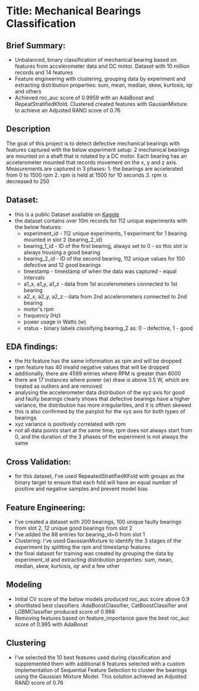 # Title: Mechanical Bearings Classification

## Brief Summary:
- Unbalanced, binary classification of mechanical bearing based on features from accelerometer data and DC motor. Dataset with 10 million records and 14 features
- Feature engineering with clustering, grouping data by experiment and extracting distribution properties: sum, mean, median, skew, kurtosis, iqr and others
- Achieved roc_auc score of 0.9959 with an AdaBoost and RepeatStratifiedKfold. Clustered created features with GausianMixture to achieve an Adjusted RAND score of 0.76


## Description
The goal of this project is to detect defective mechanical bearings with features captured with the below experiment setup: 2 mechanical bearings are mounted on a shaft that is rotated by a DC motor. Each bearing has an accelerometer mounted that records movement on the x, y and z axis. Measurements are captured in 3 phases:
    1. the bearings are accelerated from 0 to 1500 rpm
    2. rpm is held at 1500 for 10 seconds 
    3. rpm is decreased to 250

## Dataset:
- this is a public Dataset available on [Kaggle](https://www.kaggle.com/datasets/isaienkov/bearing-classification)
- the dataset contains over 10m records for 112 unique experiments with the below features:
    - experiment_id - 112 unique experiments, 1 experiment for 1 bearing mounted in slot 2 (bearing_2_id)
    - bearing_1_id - ID of the first bearing, always set to 0 - so this slot is always housing a good bearing
    - bearing_2_id - ID of the second bearing, 112 unique values for 100 defective and 12 good bearings
    - timestamp - timestamp of when the data was captured - equal intervals
    - a1_x, a1_y, a1_z - data from 1st accelerometers connected to 1st bearing
    - a2_x, a2_y, a2_z - data from 2nd accelerometers connected to 2nd bearing
    - motor's rpm
    - frequency (Hz)
    - power usage in Watts (w)
    - status - binary labels classifying bearing_2 as: 0 - defective, 1 - good

## EDA findings:
- the Hz feature has the same information as rpm and will be dropped
- rpm feature has 40 invalid negative values that will be dropped
- additionally, there are 4599 entries where RPM is greater than 6000
- there are 17 instances where power (w) draw is above 3.5 W, which are treated as outliers and are removed
- analysing the accelerometer data distribution of the xyz axis for good and faulty bearings clearly shows that defective bearings have a higher variance, the distribution has more irregularities, and it is ofthen skewed
- this is also confirmed by the pairplot for the xyz axis for both types of bearings
- xyz variance is positively correlated with rpm
- not all data points start at the same time, rpm does not always start from 0, and the duration of the 3 phases of the experiment is not always the same

## Cross Validation:
- for this dataset, I've used RepeatedStratifiedKFold with groups as the binary target to ensure that each fold will have an equal number of positive and negative samples and prevent model bias

## Feature Engineering:
- I've created a dataset with 200 bearings, 100 unique faulty bearings from slot 2, 12 unique good bearings from slot 2
- I've added the 88 entries for bearing_id=0 from slot 1
- Clustering: I've used GaussianMixture to identify the 3 stages of the experiment by splitting the rpm and timestamp features
- the final dataset for training was created by grouping the data by experiment_id and extracting distribution properties: sum, mean, median, skew, kurtosis, iqr and a few other

## Modeling
- Initial CV score of the below models produced roc_auc score above 0.9
- shortlisted best classifiers :AdaBoostClassifier, CatBoostClassifier and LGBMClassifier produced score of 0.986
- Removing features based on feature_importance gave the best  roc_auc score of 0.995 with AdaBoost


## Clustering
- I've selected the 10 best features used during classification and supplemented them with additional 6 features selected with a custom implementation of Sequential Feature Selection to cluster the bearings using the Gaussian Mixture Model. This solution achieved an Adjusted RAND score of 0.76